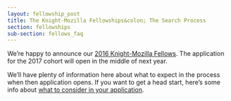 ```yaml
---
layout: fellowship_post
title: The Knight-Mozilla Fellowships&colon; The Search Process
section: fellowships
sub-section: fellows_faq
---
```

<p class="bodybig">We&#8217;re happy to announce our <a href="/what/fellowships/2016meet">2016 Knight-Mozilla Fellows</a>. The application for the 2017 cohort will open in the middle of next year. 

We&#8217;ll have plenty of information here about what to expect in the process when then application opens. If you want to get a head start, here&#8217;s some info about <a href="/blog/fellowships-final-week-two/">what to consider in your application</a>.</p>
<!--<p class="bodybig">The <a href="/what/fellowships/apply">application to become a 2016 Knight-Mozilla Fellow</a> is open until August  21, 2015. Here's what to expect throughout this process.</p>

### BEFORE YOU APPLY
We're really interested in getting to know you and why you want to become a fellow. The application is kept short and is all about you--no need to track down recommendation letters or contact info for old bosses. Here are some additional details about the application and selection process.

#### How to prepare
Reading this site is a great start. We've tried to answer questions we expect you might have, but if you have additional questions you can check out a live [question and answer session](https://etherpad.mozilla.org/opennews-calls-Aug5) on a community call, or [email us](mailto:info@opennnews.org).

To complete the application, gather a few examples of your work and think about why you want to do the fellowship.

* **For your work examples, tell us about projects you're proud of.** We want to hear why you’re excited about those projects and learn about how you approached them. The examples don't need to be flashy. We're interested in learning about your interests and skills, not in critiquing your work.
* **If you don't have open-source projects, that's ok!** If you can show us a screenshot or some other way of sharing a project, that's great. Many of our fellows did not have  open-source contributions either. Note: The examples you include on the application are not shared beyond the small pool of application reviewers.
* **In the free-response questions, just tell us about yourself.** Really. It's totally fine if you have no previous journalism experience. It's ok if you're self-taught and still building your coding skills--that describes several of our fellows, too. We really do want to get to know you, and the questions are straightforward, not tricks. If you're not sure how to interpret a question, [you can ask us](mailto:info@opennews.org), or just try your best.

#### Send us your application
Once you've answered all your questions, it's time to complete and [submit the application](/what/fellowships/apply). If you're still unsure, apply. If you've applied before and were not accepted, apply.

Each year, we get more applications from  amazingly qualified candidates than we are able to accept as fellows, but that does not mean we  wouldn’t love to work with those candidates. The needs of the [fellowship partner news organizations](/what/fellowships/partners) change from year to year, so it becomes a different selection process every year. And that means that sometimes someone who was not selected as a fellow one year, becomes a fellow the  next. 2015 fellow Kavya Sukumar wrote about [her experience getting the fellowship](http://blog.kavyasukumar.com/third-time-is-the-charm/), on her third try.

The only way to become a fellow [is to apply](/what/fellowships/apply). And it's a great way for us, and the partner news organizations, to get to know you for future opportunities as well.

### AFTER THE DEADLINE CLOSES
Applications are submitted through a Screendoor form and are visible at the time they are submitted, but formal review does not begin until after the application deadline closes on August 21.
#### Initial review
* OpenNews staff review all of the applications and cull the batch to a manageable number for the fellowship partners to review.
* The fellowship partners review this shorter list and submit a list of the five people they are most interested in learning more about.
* These semifinalists are contacted for interviews. Applicants who are not moving forward in the selection process are notified.

#### Semifinalists
* Our director, Dan Sinker, and program manager, Erika Owens, conduct short, standardized interviews with the  semifinalists, asking a few questions that are about vision and  skills/practical considerations. This year, [based on guidance from David Eads at NPR](http://blog.apps.npr.org/2015/07/20/how-to-apply.html), we will send the list of questions to semifinalists in advance, so that they can prepare.
* The notes from these interviews are submitted back to the news  partners for review, and the news partners are able to pick their top  three finalists from the entire pool of semifinalists, not just the five  they initially submitted. (Last year there was a lot of crossover at  this stage.)

#### Finalists
* The news organization and OpenNews have a much longer interview with  each of that news organization’s top three candidates. This interview is a chance for the fellowship partner and the finalist to learn more about each other and what to expect from a fellowship at that news organization.
* OpenNews and the fellowship partners consult before the final fellow selection is made for each news organization.

#### Notifying the fellows
* The selected fellows are notified and given an opportunity to ask additional questions of the fellowship partner and OpenNews.
* The finalists and semifinalists that were not selected as fellows are notified of their application status.

### ANNOUNCING THE FELLOWS
We  will announce the fellows at the [Mozilla Festival in London](https://2015.mozillafestival.org/) on November  6-8. For this announcement, we bring all of the fellows to London, and representatives of each of the news organizations join us there. It is a chance for the fellows to meet each other in person, meet their news  partner, and get to know more about Mozilla's work supporting the open web and how journalism fits into that work.!-->
